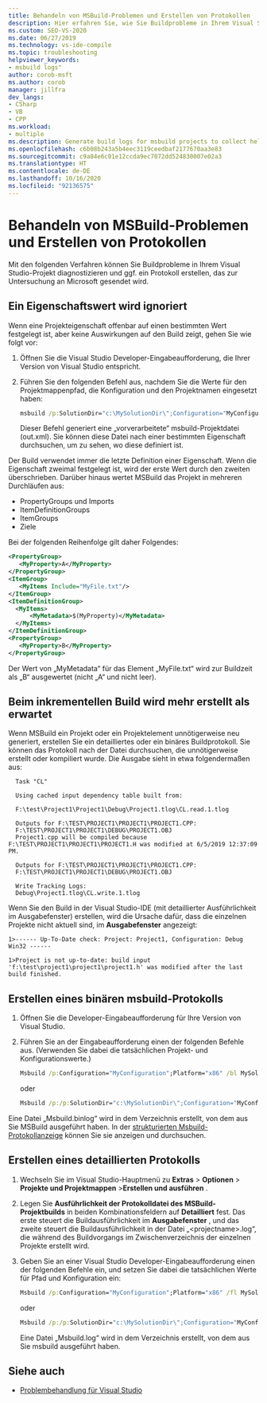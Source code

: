 ```yaml
---
title: Behandeln von MSBuild-Problemen und Erstellen von Protokollen
description: Hier erfahren Sie, wie Sie Buildprobleme in Ihrem Visual Studio-Projekt diagnostizieren und ggf. ein Protokoll erstellen können, das zur Untersuchung an Microsoft gesendet wird.
ms.custom: SEO-VS-2020
ms.date: 06/27/2019
ms.technology: vs-ide-compile
ms.topic: troubleshooting
helpviewer_keywords:
- msbuild logs"
author: corob-msft
ms.author: corob
manager: jillfra
dev_langs:
- CSharp
- VB
- CPP
ms.workload:
- multiple
ms.description: Generate build logs for msbuild projects to collect helpful information when troubleshooting issues.
ms.openlocfilehash: c6b08b243a5b4eec3119ceedbaf2177670aa3e83
ms.sourcegitcommit: c9a84e6c01e12ccda9ec7072dd524830007e02a3
ms.translationtype: HT
ms.contentlocale: de-DE
ms.lasthandoff: 10/16/2020
ms.locfileid: "92136575"
---
```

# <a name="troubleshoot-and-create-logs-for-msbuild-problems"></a>Behandeln von MSBuild-Problemen und Erstellen von Protokollen

Mit den folgenden Verfahren können Sie Buildprobleme in Ihrem Visual Studio-Projekt diagnostizieren und ggf. ein Protokoll erstellen, das zur Untersuchung an Microsoft gesendet wird.

## <a name="a-property-value-is-ignored"></a>Ein Eigenschaftswert wird ignoriert

Wenn eine Projekteigenschaft offenbar auf einen bestimmten Wert festgelegt ist, aber keine Auswirkungen auf den Build zeigt, gehen Sie wie folgt vor:

1. Öffnen Sie die Visual Studio Developer-Eingabeaufforderung, die Ihrer Version von Visual Studio entspricht.
1. Führen Sie den folgenden Befehl aus, nachdem Sie die Werte für den Projektmappenpfad, die Konfiguration und den Projektnamen eingesetzt haben:

    ```cmd
    msbuild /p:SolutionDir="c:\MySolutionDir\";Configuration="MyConfiguration";Platform="Win32" /pp:out.xml MyProject.vcxproj
    ```

    Dieser Befehl generiert eine „vorverarbeitete“ msbuild-Projektdatei (out.xml). Sie können diese Datei nach einer bestimmten Eigenschaft durchsuchen, um zu sehen, wo diese definiert ist.

Der Build verwendet immer die letzte Definition einer Eigenschaft. Wenn die Eigenschaft zweimal festgelegt ist, wird der erste Wert durch den zweiten überschrieben. Darüber hinaus wertet MSBuild das Projekt in mehreren Durchläufen aus:

- PropertyGroups und Imports
- ItemDefinitionGroups
- ItemGroups
- Ziele

Bei der folgenden Reihenfolge gilt daher Folgendes:

```xml
<PropertyGroup>
   <MyProperty>A</MyProperty>
</PropertyGroup>
<ItemGroup>
   <MyItems Include="MyFile.txt"/>
</ItemGroup>
<ItemDefinitionGroup>
  <MyItems>
      <MyMetadata>$(MyProperty)</MyMetadata>
  </MyItems>
</ItemDefinitionGroup>
<PropertyGroup>
   <MyProperty>B</MyProperty>
</PropertyGroup>
```

Der Wert von „MyMetadata“ für das Element „MyFile.txt“ wird zur Buildzeit als „B“ ausgewertet (nicht „A“ und nicht leer).

## <a name="incremental-build-is-building-more-than-it-should"></a>Beim inkrementellen Build wird mehr erstellt als erwartet

Wenn MSBuild ein Projekt oder ein Projektelement unnötigerweise neu generiert, erstellen Sie ein detailliertes oder ein binäres Buildprotokoll. Sie können das Protokoll nach der Datei durchsuchen, die unnötigerweise erstellt oder kompiliert wurde. Die Ausgabe sieht in etwa folgendermaßen aus:

```output
  Task "CL"

  Using cached input dependency table built from:

  F:\test\Project1\Project1\Debug\Project1.tlog\CL.read.1.tlog

  Outputs for F:\TEST\PROJECT1\PROJECT1\PROJECT1.CPP:
  F:\TEST\PROJECT1\PROJECT1\DEBUG\PROJECT1.OBJ
  Project1.cpp will be compiled because F:\TEST\PROJECT1\PROJECT1\PROJECT1.H was modified at 6/5/2019 12:37:09 PM.

  Outputs for F:\TEST\PROJECT1\PROJECT1\PROJECT1.CPP:
  F:\TEST\PROJECT1\PROJECT1\DEBUG\PROJECT1.OBJ

  Write Tracking Logs:
  Debug\Project1.tlog\CL.write.1.tlog
```

Wenn Sie den Build in der Visual Studio-IDE (mit detaillierter Ausführlichkeit im Ausgabefenster) erstellen, wird die Ursache dafür, dass die einzelnen Projekte nicht aktuell sind, im **Ausgabefenster** angezeigt:

```output
1>------ Up-To-Date check: Project: Project1, Configuration: Debug Win32 ------

1>Project is not up-to-date: build input 'f:\test\project1\project1\project1.h' was modified after the last build finished.
```

## <a name="create-a-binary-msbuild-log"></a>Erstellen eines binären msbuild-Protokolls

1. Öffnen Sie die Developer-Eingabeaufforderung für Ihre Version von Visual Studio.
1. Führen Sie an der Eingabeaufforderung einen der folgenden Befehle aus. (Verwenden Sie dabei die tatsächlichen Projekt- und Konfigurationswerte.)

    ```cmd
    Msbuild /p:Configuration="MyConfiguration";Platform="x86" /bl MySolution.sln
    ```

    oder

    ```cmd
    Msbuild /p:/p:SolutionDir="c:\MySolutionDir\";Configuration="MyConfiguration";Platform="Win32" /bl MyProject.vcxproj
    ```

Eine Datei „Msbuild.binlog“ wird in dem Verzeichnis erstellt, von dem aus Sie MSBuild ausgeführt haben. In der [strukturierten Msbuild-Protokollanzeige](http://www.msbuildlog.com/) können Sie sie anzeigen und durchsuchen.

## <a name="create-a-detailed-log"></a>Erstellen eines detaillierten Protokolls

1. Wechseln Sie im Visual Studio-Hauptmenü zu **Extras** > **Optionen** > **Projekte und Projektmappen** >**Erstellen und ausführen** .
1. Legen Sie **Ausführlichkeit der Protokolldatei des MSBuild-Projektbuilds** in beiden Kombinationsfeldern auf **Detailliert** fest. Das erste steuert die Buildausführlichkeit im **Ausgabefenster** , und das zweite steuert die Buildausführlichkeit in der Datei „\<projectname\>.log“, die während des Buildvorgangs im Zwischenverzeichnis der einzelnen Projekte erstellt wird.
2. Geben Sie an einer Visual Studio Developer-Eingabeaufforderung einen der folgenden Befehle ein, und setzen Sie dabei die tatsächlichen Werte für Pfad und Konfiguration ein:

    ```cmd
    Msbuild /p:Configuration="MyConfiguration";Platform="x86" /fl MySolution.sln
    ```

    oder

    ```cmd
    Msbuild /p:/p:SolutionDir="c:\MySolutionDir\";Configuration="MyConfiguration";Platform="Win32" /fl MyProject.vcxproj
    ```

    Eine Datei „Msbuild.log“ wird in dem Verzeichnis erstellt, von dem aus Sie msbuild ausgeführt haben.

## <a name="see-also"></a>Siehe auch

- [Problembehandlung für Visual Studio](/troubleshoot/visualstudio/welcome-visual-studio/)
